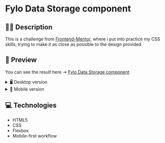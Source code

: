 # Fylo Data Storage component

## ✍🏻 Description

This is a challenge from [Frontend-Mentor](https://www.frontendmentor.io/), where i put into practice my CSS skills, trying to make it as close as possible to the design provided.

## 🎨 Preview

You can see the result here → [Fylo Data Storage component](https://fylo-data-storage-component-yoimeldev.netlify.app/)

<details>
    <summary>🖥️ Desktop version</summary>

![](./images/Desktop.PNG)

</details>

<details>
    <summary>📱 Mobile version</summary>

![](./images/Mobile.png)

</details>

## :computer: Technologies

- HTML5
- CSS
- Flexbox
- Mobile-first workflow

